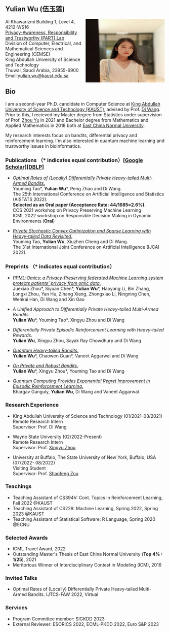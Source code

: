 ## Yulian Wu (伍玉莲)
<img width="250" height="200" src="./Yulian.jpeg" align="right"/>

Al Khawarizmi Building 1, Level 4, 4212-WS16\
[Privacy-Awareness, Responsibility and Trustworthy (PART) Lab](https://cemse.kaust.edu.sa/part)\
Division of Computer, Electrical, and Mathematical Sciences and Engineering (CEMSE)\
King Abdullah University of Science and Technology\
Thuwal, Saudi Arabia, 23955-6900\
Email:yulian.wu@kaust.edu.sa 


## Bio
I am a second-year Ph.D. candidate in Computer Science at [King Abdullah University of Science and Technology (KAUST)](https://www.kaust.edu.sa/en), advised by Prof. [Di Wang](https://shao3wangdi.github.io/). Prior to this, I recieved my Master degree from Statistics under supervision of Prof. [Zhou Yu](https://faculty.ecnu.edu.cn/_s35/wz2/main.psp) in 2021 and Bachelor degree from Mathematics and Applied Mathematics in 2018 both at [East China Normal University](https://www.ecnu.edu.cn/).

My research interests focus on bandits, differential privacy and reinforcement learning. I'm also interested in quantum machine learning and trustworthy issues in bioinformatics.


### Publications （* indicates equal contribution）[[Google Scholar]](https://scholar.google.com/citations?user=10E7OtIAAAAJ&hl=en)[[DBLP]](https://dblp.org/pid/182/8539.html)

- [*Optimal Rates of (Locally) Differentially Private Heavy-tailed Multi-Armed Bandits*.](https://proceedings.mlr.press/v151/tao22a.html) \
  Youming Tao\*, **Yulian Wu**\*, Peng Zhao and Di Wang. \
  The 25th International Conference on Artificial Intelligence and Statistics (AISTATS 2022).\
  **Selected as an Oral paper (Acceptance Rate: 44/1685=2.6%)**.\
   CCS 2021 workshop on Privacy Preserving Machine Learning \
   ICML 2022 workshop on Responsible Decision Making in Dynamic Environments (**Oral**)
 
- [*Private Stochastic Convex Optimization and Sparse Learning with Heavy-tailed Data Revisited*.](https://www.ijcai.org/proceedings/2022/548) \
  Youming Tao, **Yulian Wu**, Xiuzhen Cheng and Di Wang.\
  The 31st International Joint Conference on Artificial Intelligence (IJCAI 2022).
  
### Preprints （* indicates equal contribution）
- [*PPML-Omics: a Privacy-Preserving federated Machine Learning system protects patients’ privacy from omic data*.](https://www.biorxiv.org/content/10.1101/2022.03.23.485485v1.abstract)\
  Juexiao Zhou\*, Siyuan Chen\*, **Yulian Wu**\*, Haoyang Li, Bin Zhang, Longxi Zhou, Yan Hu, Zihang Xiang, Zhongxiao Li, 
  Ningning Chen, Wenkai Han, Di Wang and Xin Gao
  
- *A Unified Approach to Differentially Private Heavy-tailed Multi-Armed Bandits*.\
  **Yulian Wu**\*, Youming Tao\*, Xingyu Zhou and Di Wang
  
- *Differentially Private Episodic Reinforcement Learning with Heavy-tailed Rewards*.\
  **Yulian Wu**, Xingyu Zhou, Sayak Ray Chowdhury and Di Wang
  
- [*Quantum Heavy-tailed Bandits*.](https://arxiv.org/abs/2301.09680)\
  **Yulian Wu**\*, Chaowen Guan\*,  Vaneet Aggarwal and  Di Wang
  
- [*On Private and Robust Bandits*.](https://arxiv.org/abs/2302.02526)\
  **Yulian Wu**\*, Xingyu Zhou\*, Youming Tao and Di Wang
  
- [*Quantum Computing Provides Exponential Regret Improvement in Episodic Reinforcement Learning*.](http://arxiv.org/abs/2302.08617)\
  Bhargav Ganguly, **Yulian Wu**, Di Wang and Vaneet Aggarwal
  
### Research Experience
- King Abdullah University of Science and Technology (01/2021-08/2021)\
  Remote Research Intern\
  Supervisor: Prof. Di Wang
 
- Wayne State University (02/2022-Present)\
  Remote Research Intern\
  Supervisor: Prof. [Xingyu Zhou](https://xingyuzhou.org)
  
- University at Buffalo, The State University of New York, Buffalo, USA (07/2022- 08/2022)\
  Visiting Student\
  Supervisor: Prof. [Shaofeng Zou](http://www.acsu.buffalo.edu/~szou3/)

### Teachings
- Teaching Assistant of CS394V: Cont. Topics in Reinforcement Learning, Fall 2022 @KAUST
- Teaching Assistant of CS229: Machine Learning, Spring 2022, Spring 2023 @KAUST
- Teaching Assistant of Statistical Software: R Language, Spring 2020 @ECNU


### Selected Awards
- ICML Travel Award, 2022 
- Outstanding Master's Thesis of East China Normal University (**Top 4% : 1/25**), 2021 
- Meritorious Winner of Interdisciplinary Contest in Modeling (ICM), 2016 


### Invited Talks
- Optimal Rates of (Locally) Differentially Private Heavy-tailed Multi-Armed Bandits. IJTCS-FAW 2022, Virtual


### Services
- Program Committee member: SIGKDD 2023
- External Reviewer: ESORICS 2022, ECML-PKDD 2022, Euro S&P 2023


<!--<script type="text/javascript" src="//rf.revolvermaps.com/0/0/6.js?i=5t6uoz0hjby&amp;m=7&amp;c=e63100&amp;cr1=ffffff&amp;f=arial&amp;l=0&amp;bv=90&amp;lx=-420&amp;ly=420&amp;hi=20&amp;he=7&amp;hc=a8ddff&amp;rs=80" async="async"></script>-->

<div style="display:inline-block;width:205px;"><script type="text/javascript" src="//rf.revolvermaps.com/0/0/7.js?i=5t6uoz0hjby&amp;m=0&amp;c=ff0000&amp;cr1=ffffff&amp;sx=0" async="async"></script></div>

